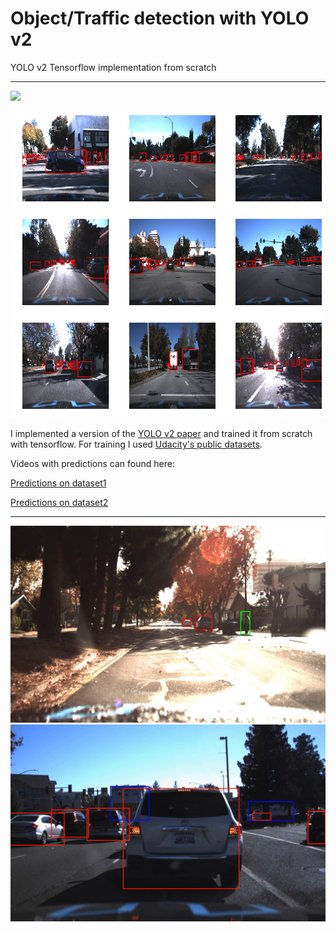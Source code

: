 # Object/Traffic detection with YOLO v2
YOLO v2 Tensorflow implementation from scratch

---

![](ex_img/gif.gif)

![](ex_img/boxes.png)

I implemented a version of the [YOLO v2 paper](https://arxiv.org/abs/1612.08242) and trained it from scratch 
with tensorflow. For training I used [Udacity's public datasets](https://github.com/udacity/self-driving-car/tree/master/annotations).

Videos with predictions can found here:

[Predictions on dataset1](https://www.youtube.com/watch?v=rvcDNt6Nio8&t=3s)

[Predictions on dataset2](https://www.youtube.com/watch?v=l-Wrobbmju8&t=16s)

---



![](ex_img/detec.jpg)
![](ex_img/pred.png)



